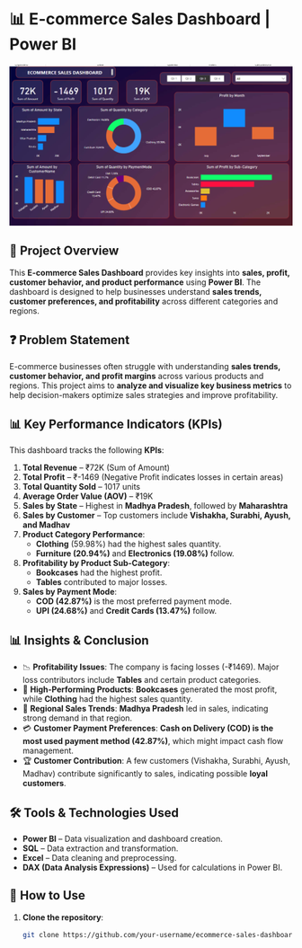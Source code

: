 
# 📊 E-commerce Sales Dashboard | Power BI

![E-commerce Dashboard](dashboard.png)

## 🚀 Project Overview

This **E-commerce Sales Dashboard** provides key insights into **sales, profit, customer behavior, and product performance** using **Power BI**. The dashboard is designed to help businesses understand **sales trends, customer preferences, and profitability** across different categories and regions.

## ❓ Problem Statement

E-commerce businesses often struggle with understanding **sales trends, customer behavior, and profit margins** across various products and regions. This project aims to **analyze and visualize key business metrics** to help decision-makers optimize sales strategies and improve profitability.

## 📊 Key Performance Indicators (KPIs)

This dashboard tracks the following **KPIs**:

1. **Total Revenue** – ₹72K (Sum of Amount)
2. **Total Profit** – ₹-1469 (Negative Profit indicates losses in certain areas)
3. **Total Quantity Sold** – 1017 units
4. **Average Order Value (AOV)** – ₹19K
5. **Sales by State** – Highest in **Madhya Pradesh**, followed by **Maharashtra**
6. **Sales by Customer** – Top customers include **Vishakha, Surabhi, Ayush, and Madhav**
7. **Product Category Performance**:
   - **Clothing** (59.98%) had the highest sales quantity.
   - **Furniture (20.94%)** and **Electronics (19.08%)** follow.
8. **Profitability by Product Sub-Category**:
   - **Bookcases** had the highest profit.
   - **Tables** contributed to major losses.
9. **Sales by Payment Mode**:
   - **COD (42.87%)** is the most preferred payment mode.
   - **UPI (24.68%)** and **Credit Cards (13.47%)** follow.

## 📊 Insights & Conclusion

- 📉 **Profitability Issues**: The company is facing losses (-₹1469). Major loss contributors include **Tables** and certain product categories.
- 📌 **High-Performing Products**: **Bookcases** generated the most profit, while **Clothing** had the highest sales quantity.
- 📍 **Regional Sales Trends**: **Madhya Pradesh** led in sales, indicating strong demand in that region.
- 💳 **Customer Payment Preferences**: **Cash on Delivery (COD) is the most used payment method (42.87%)**, which might impact cash flow management.
- 🏆 **Customer Contribution**: A few customers (Vishakha, Surabhi, Ayush, Madhav) contribute significantly to sales, indicating possible **loyal customers**.

## 🛠️ Tools & Technologies Used

- **Power BI** – Data visualization and dashboard creation.
- **SQL** – Data extraction and transformation.
- **Excel** – Data cleaning and preprocessing.
- **DAX (Data Analysis Expressions)** – Used for calculations in Power BI.

## 📢 How to Use

1. **Clone the repository**:
   ```sh
   git clone https://github.com/your-username/ecommerce-sales-dashboard.git
